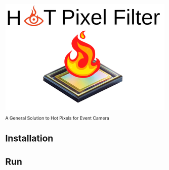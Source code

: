 ![alt text](fig/hot_pixel_package_logo.png "Title")


A General Solution to Hot Pixels for Event Camera

# Installation


# Run